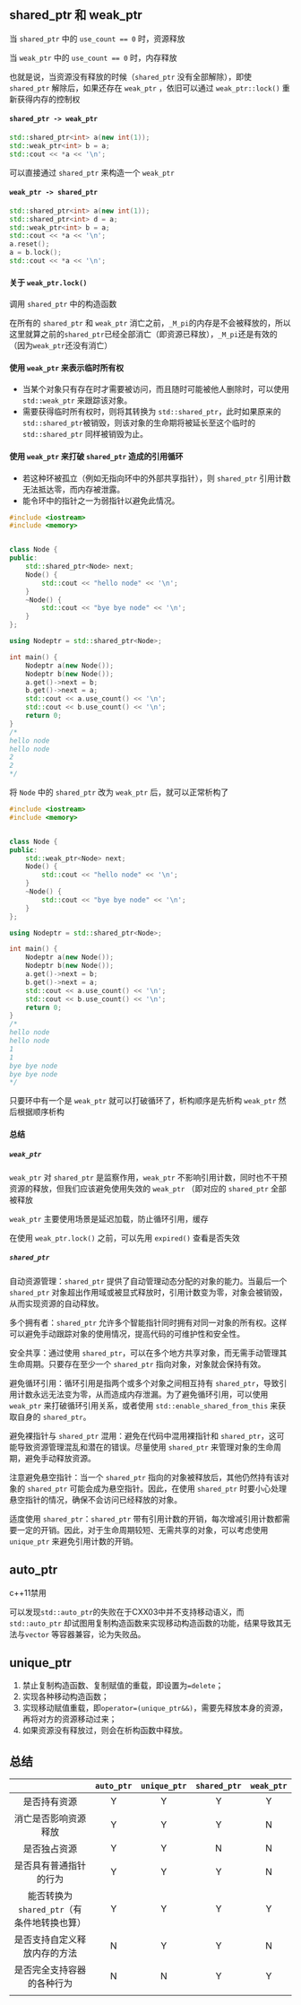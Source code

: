 ## shared_ptr 和 weak_ptr

当 `shared_ptr` 中的 `use_count == 0` 时，资源释放

当 `weak_ptr` 中的 `use_count == 0` 时，内存释放

也就是说，当资源没有释放的时候（`shared_ptr` 没有全部解除），即使 `shared_ptr` 解除后，如果还存在 `weak_ptr` ，依旧可以通过 `weak_ptr::lock()` 重新获得内存的控制权

#### `shared_ptr -> weak_ptr`

```cpp
std::shared_ptr<int> a(new int(1));
std::weak_ptr<int> b = a;
std::cout << *a << '\n';
```

可以直接通过 `shared_ptr` 来构造一个 `weak_ptr` 

#### `weak_ptr -> shared_ptr`

```cpp
std::shared_ptr<int> a(new int(1));
std::shared_ptr<int> d = a;
std::weak_ptr<int> b = a;
std::cout << *a << '\n';
a.reset();
a = b.lock();
std::cout << *a << '\n';
```

#### 关于 `weak_ptr.lock()`

调用 `shared_ptr` 中的构造函数

在所有的 `shared_ptr` 和 `weak_ptr` 消亡之前，`_M_pi`的内存是不会被释放的，所以这里就算之前的`shared_ptr`已经全部消亡（即资源已释放），`_M_pi`还是有效的（因为`weak_ptr`还没有消亡）

#### 使用 `weak_ptr` 来表示临时所有权

- 当某个对象只有存在时才需要被访问，而且随时可能被他人删除时，可以使用 `std::weak_ptr` 来跟踪该对象。
- 需要获得临时所有权时，则将其转换为 `std::shared_ptr`，此时如果原来的 `std::shared_ptr`被销毁，则该对象的生命期将被延长至这个临时的 `std::shared_ptr` 同样被销毁为止。

#### 使用 `weak_ptr` 来打破 `shared_ptr` 造成的引用循环

- 若这种环被孤立（例如无指向环中的外部共享指针），则 `shared_ptr` 引用计数无法抵达零，而内存被泄露。
- 能令环中的指针之一为弱指针以避免此情况。

```cpp
#include <iostream>
#include <memory>


class Node {
public:
	std::shared_ptr<Node> next;
	Node() {
		std::cout << "hello node" << '\n';
	}
	~Node() {
		std::cout << "bye bye node" << '\n';
	}
};

using Nodeptr = std::shared_ptr<Node>;

int main() {
	Nodeptr a(new Node());
	Nodeptr b(new Node());
	a.get()->next = b;
	b.get()->next = a;
	std::cout << a.use_count() << '\n';
	std::cout << b.use_count() << '\n';
	return 0;
}
/*
hello node
hello node
2
2
*/
```

将 `Node` 中的 `shared_ptr`  改为 `weak_ptr` 后，就可以正常析构了

```cpp
#include <iostream>
#include <memory>


class Node {
public:
	std::weak_ptr<Node> next;
	Node() {
		std::cout << "hello node" << '\n';
	}
	~Node() {
		std::cout << "bye bye node" << '\n';
	}
};

using Nodeptr = std::shared_ptr<Node>;

int main() {
	Nodeptr a(new Node());
	Nodeptr b(new Node());
	a.get()->next = b;
	b.get()->next = a;
	std::cout << a.use_count() << '\n';
	std::cout << b.use_count() << '\n';
	return 0;
}
/*
hello node
hello node
1
1
bye bye node
bye bye node
*/
```

只要环中有一个是 `weak_ptr` 就可以打破循环了，析构顺序是先析构 `weak_ptr` 然后根据顺序析构

#### 总结

##### `weak_ptr`

`weak_ptr` 对 `shared_ptr` 是监察作用，`weak_ptr` 不影响引用计数，同时也不干预资源的释放，但我们应该避免使用失效的 `weak_ptr` （即对应的 `shared_ptr` 全部被释放

`weak_ptr` 主要使用场景是延迟加载，防止循环引用，缓存

在使用 `weak_ptr.lock()` 之前，可以先用 `expired()` 查看是否失效

##### `shared_ptr`

自动资源管理：`shared_ptr` 提供了自动管理动态分配的对象的能力。当最后一个 `shared_ptr` 对象超出作用域或被显式释放时，引用计数变为零，对象会被销毁，从而实现资源的自动释放。

多个拥有者：`shared_ptr` 允许多个智能指针同时拥有对同一对象的所有权。这样可以避免手动跟踪对象的使用情况，提高代码的可维护性和安全性。

安全共享：通过使用 `shared_ptr`，可以在多个地方共享对象，而无需手动管理其生命周期。只要存在至少一个 `shared_ptr` 指向对象，对象就会保持有效。

避免循环引用：循环引用是指两个或多个对象之间相互持有 `shared_ptr`，导致引用计数永远无法变为零，从而造成内存泄漏。为了避免循环引用，可以使用 `weak_ptr` 来打破循环引用关系，或者使用 `std::enable_shared_from_this` 来获取自身的 `shared_ptr`。

避免裸指针与 `shared_ptr` 混用：避免在代码中混用裸指针和 `shared_ptr`，这可能导致资源管理混乱和潜在的错误。尽量使用 `shared_ptr` 来管理对象的生命周期，避免手动释放资源。

注意避免悬空指针：当一个 `shared_ptr` 指向的对象被释放后，其他仍然持有该对象的 `shared_ptr` 可能会成为悬空指针。因此，在使用 `shared_ptr` 时要小心处理悬空指针的情况，确保不会访问已经释放的对象。

适度使用 `shared_ptr`：`shared_ptr` 带有引用计数的开销，每次增减引用计数都需要一定的开销。因此，对于生命周期较短、无需共享的对象，可以考虑使用 `unique_ptr` 来避免引用计数的开销。

## auto_ptr

c++11禁用

可以发现`std::auto_ptr`的失败在于CXX03中并不支持移动语义，而`std::auto_ptr` 却试图用复制构造函数来实现移动构造函数的功能，结果导致其无法与`vector` 等容器兼容，论为失败品。

## unique_ptr

1. 禁止复制构造函数、复制赋值的重载，即设置为`=delete`；
2. 实现各种移动构造函数；
3. 实现移动赋值重载，即`operator=(unique_ptr&&)`，需要先释放本身的资源，再将对方的资源移动过来；
4. 如果资源没有释放过，则会在析构函数中释放。

## 总结

|                                            | `auto_ptr` | `unique_ptr` | `shared_ptr` | `weak_ptr` |
| :----------------------------------------: | :--------: | :----------: | :----------: | :--------: |
|                是否持有资源                |     Y      |      Y       |      Y       |     Y      |
|            消亡是否影响资源释放            |     Y      |      Y       |      Y       |     N      |
|                是否独占资源                |     Y      |      Y       |      N       |     N      |
|           是否具有普通指针的行为           |     Y      |      Y       |      Y       |     N      |
| 能否转换为`shared_ptr`（有条件地转换也算） |     Y      |      Y       |      Y       |     Y      |
|        是否支持自定义释放内存的方法        |     N      |      Y       |      Y       |     N      |
|         是否完全支持容器的各种行为         |     N      |      N       |      Y       |     Y      |
|                                            |            |              |              |            |



